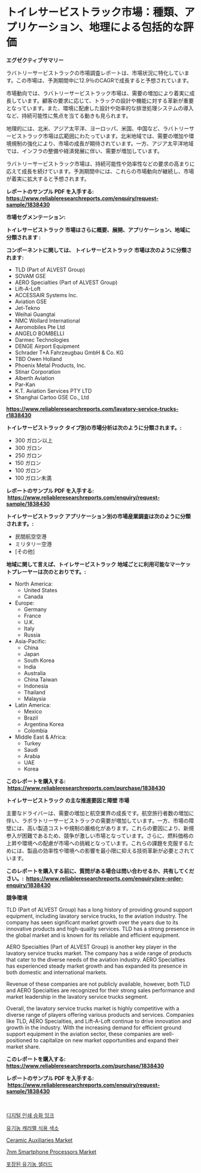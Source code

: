 <p><h1>トイレサービストラック市場：種類、アプリケーション、地理による包括的な評価</h1></p><p><strong>エグゼクティブサマリー</strong></p>
<p><p>ラバトリーサービストラックの市場調査レポートは、市場状況に特化しています。この市場は、予測期間中に12.9％のCAGRで成長すると予想されています。</p><p>市場動向では、ラバトリーサービストラック市場は、需要の増加により着実に成長しています。顧客の要求に応じて、トラックの設計や機能に対する革新が重要となっています。また、環境に配慮した設計や効率的な排泄処理システムの導入など、持続可能性に焦点を当てる動きも見られます。</p><p>地理的には、北米、アジア太平洋、ヨーロッパ、米国、中国など、ラバトリーサービストラック市場は広範囲にわたっています。北米地域では、需要の増加や環境規制の強化により、市場の成長が期待されています。一方、アジア太平洋地域では、インフラの整備や経済発展に伴い、需要が増加しています。</p><p>ラバトリーサービストラック市場は、持続可能性や効率性などの要求の高まりに応えて成長を続けています。予測期間中には、これらの市場動向が継続し、市場が着実に拡大すると予想されます。</p></p>
<p><strong>レポートのサンプル PDF を入手する: <a href="https://www.reliableresearchreports.com/enquiry/request-sample/1838430">https://www.reliableresearchreports.com/enquiry/request-sample/1838430</a></strong></p>
<p><strong>市場セグメンテーション:</strong></p>
<p><strong> トイレサービストラック 市場はさらに概要、展開、アプリケーション、地域に分類されます :</strong></p>
<p><strong>コンポーネントに関しては、 トイレサービストラック 市場は次のように分類されます: &nbsp;</strong></p>
<p><ul><li>TLD (Part of ALVEST Group)</li><li>SOVAM GSE</li><li>AERO Specialties (Part of ALVEST Group)</li><li>Lift-A-Loft</li><li>ACCESSAIR Systems Inc.</li><li>Aviation GSE</li><li>Jet-Tekno</li><li>Weihai Guangtai</li><li>NMC Wollard International</li><li>Aeromobiles Pte Ltd</li><li>ANGELO BOMBELLI</li><li>Darmec Technologies</li><li>DENGE Airport Equipment</li><li>Schrader T+A Fahrzeugbau GmbH & Co. KG</li><li>TBD Owen Holland</li><li>Phoenix Metal Products, Inc.</li><li>Stinar Corporation</li><li>Alberth Aviation</li><li>Par-Kan</li><li>K.T. Aviation Services PTY LTD</li><li>Shanghai Cartoo GSE Co., Ltd</li></ul></p>
<p><strong><a href="https://www.reliableresearchreports.com/lavatory-service-trucks-r1838430">https://www.reliableresearchreports.com/lavatory-service-trucks-r1838430</a></strong></p>
<p><strong> トイレサービストラック タイプ別の市場分析は次のように分類されます。:</strong></p>
<p><ul><li>300 ガロン以上</li><li>300 ガロン</li><li>250 ガロン</li><li>150 ガロン</li><li>100 ガロン</li><li>100 ガロン未満</li></ul></p>
<p><strong>レポートのサンプル PDF を入手する: &nbsp;<a href="https://www.reliableresearchreports.com/enquiry/request-sample/1838430">https://www.reliableresearchreports.com/enquiry/request-sample/1838430</a></strong></p>
<p><strong> トイレサービストラック アプリケーション別の市場産業調査は次のように分類されます。:</strong></p>
<p><ul><li>民間航空空港</li><li>ミリタリー空港</li><li>[その他]</li></ul></p>
<p><strong>地域に関して言えば、トイレサービストラック 地域ごとに利用可能なマーケットプレーヤーは次のとおりです。:</strong></p>
<p><ul>
    <li>
        North America:
        <ul>
            <li>United States</li>
            <li>Canada</li>
        </ul>
    </li>
    <li>
        Europe:
        <ul>
            <li>Germany</li>
            <li>France</li>
            <li>U.K.</li>
            <li>Italy</li>
            <li>Russia</li>
        </ul>
    </li>
    <li>
        Asia-Pacific:
        <ul>
            <li>China</li>
            <li>Japan</li>
            <li>South Korea</li>
            <li>India</li>
            <li>Australia</li>
            <li>China Taiwan</li>
            <li>Indonesia</li>
            <li>Thailand</li>
            <li>Malaysia</li>
        </ul>
    </li>
    <li>
        Latin America:
        <ul>
            <li>Mexico</li>
            <li>Brazil</li>
            <li>Argentina Korea</li>
            <li>Colombia</li>
        </ul>
    </li>
    <li>
        Middle East & Africa:
        <ul>
            <li>Turkey</li>
            <li>Saudi</li>
            <li>Arabia</li>
            <li>UAE</li>
            <li>Korea</li>
        </ul>
    </li>
    </ul></p>
<p><strong>このレポートを購入する: &nbsp;<a href="https://www.reliableresearchreports.com/purchase/1838430">https://www.reliableresearchreports.com/purchase/1838430</a></strong></p>
<p><strong>トイレサービストラック の主な推進要因と障壁 市場</strong></p>
<p><p>主要なドライバーは、需要の増加と航空業界の成長です。航空旅行者数の増加に伴い、ラボラトリーサービストラックの需要が増加しています。一方、市場の障壁には、高い製造コストや規制の厳格化があります。これらの要因により、新規参入が困難であるため、競争が激しい市場となっています。さらに、燃料価格の上昇や環境への配慮が市場への挑戦となっています。これらの課題を克服するためには、製品の効率性や環境への影響を最小限に抑える技術革新が必要とされています。</p></p>
<p><strong>このレポートを購入する前に、質問がある場合は問い合わせるか、共有してください。:&nbsp; <a href="https://www.reliableresearchreports.com/enquiry/pre-order-enquiry/1838430">https://www.reliableresearchreports.com/enquiry/pre-order-enquiry/1838430</a></strong></p>
<p><strong>競争環境</strong></p>
<p><p>TLD (Part of ALVEST Group) has a long history of providing ground support equipment, including lavatory service trucks, to the aviation industry. The company has seen significant market growth over the years due to its innovative products and high-quality services. TLD has a strong presence in the global market and is known for its reliable and efficient equipment.</p><p>AERO Specialties (Part of ALVEST Group) is another key player in the lavatory service trucks market. The company has a wide range of products that cater to the diverse needs of the aviation industry. AERO Specialties has experienced steady market growth and has expanded its presence in both domestic and international markets.</p><p>Revenue of these companies are not publicly available, however, both TLD and AERO Specialties are recognized for their strong sales performance and market leadership in the lavatory service trucks segment.</p><p>Overall, the lavatory service trucks market is highly competitive with a diverse range of players offering various products and services. Companies like TLD, AERO Specialties, and Lift-A-Loft continue to drive innovation and growth in the industry. With the increasing demand for efficient ground support equipment in the aviation sector, these companies are well-positioned to capitalize on new market opportunities and expand their market share.</p></p>
<p><strong>このレポートを購入する: &nbsp; <a href="https://www.reliableresearchreports.com/purchase/1838430">https://www.reliableresearchreports.com/purchase/1838430</a></strong></p>
<p><strong>レポートのサンプル PDF を入手する: &nbsp;<a href="https://www.reliableresearchreports.com/enquiry/request-sample/1838430">https://www.reliableresearchreports.com/enquiry/request-sample/1838430</a></strong><strong></strong></p>
<p>&nbsp;</p>
<p><p><a href="https://github.com/akzkkws047661437/Market-Research-Report-List-2/blob/main/608291898269.md">디지털 인쇄 승화 잉크</a></p><p><a href="https://github.com/LoganRew1964/Market-Research-Report-List-1/blob/main/300393098267.md">유기농 캐러멜 식용 색소</a></p><p><a href="https://github.com/globismark/Market-Research-Report-List-3/blob/main/ceramic-auxiliaries-market.md">Ceramic Auxiliaries Market</a></p><p><a href="https://issuu.com/reportprime-2/docs/7nm-smartphone-processors-market-size-2030.pptx">7nm Smartphone Processors Market</a></p><p><a href="https://medium.com/@jerrodhilll68/%ED%8C%A8%ED%82%A4%EC%A7%80%EB%90%9C-%EC%9C%A0%EA%B8%B0%EB%86%8D-%EC%83%90%EB%9F%AC%EB%93%9C-%EC%8B%9C%EC%9E%A5-%EC%97%B0%EA%B5%AC-%EB%B3%B4%EA%B3%A0%EC%84%9C-%EA%B7%B8-%EC%97%AD%EC%82%AC-%EB%B0%8F-2024%EB%85%84%EB%B6%80%ED%84%B0-2031%EB%85%84%EA%B9%8C%EC%A7%80-%EC%98%88%EC%B8%A1-ecd11fb158ee">포장된 유기농 샐러드</a></p></p>